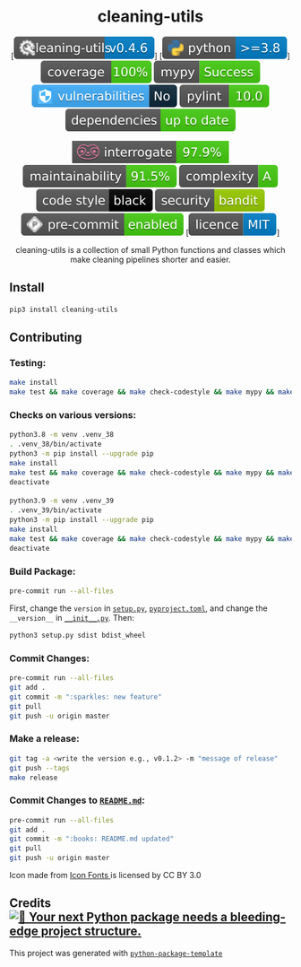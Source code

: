 <div align="center">

# cleaning-utils


[![cleaning-utils version](assets/images/cleaning-utils.svg)]
[![python version](assets/images/python.svg)]
[![coverage report](assets/images/coverage.svg)](.logs/coverage.txt)
[![static analysis](assets/images/mypy.svg)](.logs/mypy.txt)
[![vulnerabilities](assets/images/vulnerabilities.svg)](.logs/safety.txt)
[![lint report](assets/images/pylint.svg)](.logs/pylint-log.txt)
[![Dependencies Status](assets/images/dependencies.svg)](.logs/dependencies.txt)

[![interrogate](assets/images/interrogate_badge.svg)](.logs/docstring.txt)
[![maintainability](assets/images/maintainability.svg)](.logs/maintainability.txt)
[![complexity](assets/images/complexity.svg)](.logs/complexity.txt)
[![Code style: black](assets/images/codestyle.svg)](https://github.com/psf/black)
[![Security: bandit](assets/images/security.svg)](https://github.com/PyCQA/bandit)
[![Pre-commit](assets/images/precommits.svg)](.pre-commit-config.yaml)
[![license](assets/images/licence.svg)]

cleaning-utils is a collection of small Python functions and classes which make
cleaning pipelines shorter and easier.

</div>

## Install


```bash
pip3 install cleaning-utils
```

## Contributing

### Testing:

```bash
make install
make test && make coverage && make check-codestyle && make mypy && make check-safety && make extrabadges
```

### Checks on various versions:

```bash
python3.8 -m venv .venv_38
. .venv_38/bin/activate
python3 -m pip install --upgrade pip
make install
make test && make coverage && make check-codestyle && make mypy && make check-safety
deactivate

python3.9 -m venv .venv_39
. .venv_39/bin/activate
python3 -m pip install --upgrade pip
make install
make test && make coverage && make check-codestyle && make mypy && make check-safety
deactivate
```


### Build Package:

```BASH
pre-commit run --all-files
```

First, change the `version` in [`setup.py`](setup.py),  [`pyproject.toml`](pyproject.toml), and change the
`__version__` in [`__init__.py`](cleaning_utils/__init__.py). Then:

```bash
python3 setup.py sdist bdist_wheel
```

### Commit Changes:

```bash
pre-commit run --all-files
git add .
git commit -m ":sparkles: new feature"
git pull
git push -u origin master
```

### Make a release:

```bash
git tag -a <write the version e.g., v0.1.2> -m "message of release"
git push --tags
make release
```

### Commit Changes to [`README.md`](README.md):

```bash
pre-commit run --all-files
git add .
git commit -m ":books: README.md updated"
git pull
git push -u origin master
```

<div>
Icon made from
<a href="http://www.onlinewebfonts.com/icon">
Icon Fonts
</a>
is licensed by CC BY 3.0
</div>



## Credits [![🚀 Your next Python package needs a bleeding-edge project structure.](https://img.shields.io/badge/python--package--template-%F0%9F%9A%80-brightgreen)](https://github.com/TezRomacH/python-package-template)

This project was generated with [`python-package-template`](https://github.com/TezRomacH/python-package-template)

